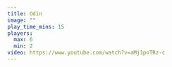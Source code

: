 ```yaml
---
title: Odin
image: ""
play_time_mins: 15
players:
  max: 6
  min: 2
video: https://www.youtube.com/watch?v=aMj1poTRz-c
---
```

